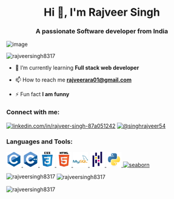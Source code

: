 <h1 align="center">Hi 👋, I'm Rajveer Singh</h1>
<h3 align="center">A passionate Software developer from India</h3>

![image](https://user-images.githubusercontent.com/111950194/216824073-87c829f0-135a-477c-a3b1-8c812db56f9c.png)
 

<p align="left"> <img src="https://komarev.com/ghpvc/?username=rajveersingh8317&label=Profile%20views&color=0e75b6&style=flat" alt="rajveersingh8317" /> </p>

- 🌱 I’m currently learning **Full stack web developer**

- 📫 How to reach me **rajveerara01@gmail.com**

- ⚡ Fun fact **I am funny**

<h3 align="left">Connect with me:</h3>
<p align="left">
<a href="https://linkedin.com/in/linkedin.com/in/rajveer-singh-87a051242" target="blank"><img align="center" src="https://raw.githubusercontent.com/rahuldkjain/github-profile-readme-generator/master/src/images/icons/Social/linked-in-alt.svg" alt="linkedin.com/in/rajveer-singh-87a051242" height="30" width="40" /></a>
<a href="https://instagram.com/@singhrajveer54" target="blank"><img align="center" src="https://raw.githubusercontent.com/rahuldkjain/github-profile-readme-generator/master/src/images/icons/Social/instagram.svg" alt="@singhrajveer54" height="30" width="40" /></a>
</p>

<h3 align="left">Languages and Tools:</h3>
<p align="left"> <a href="https://www.cprogramming.com/" target="_blank" rel="noreferrer"> <img src="https://raw.githubusercontent.com/devicons/devicon/master/icons/c/c-original.svg" alt="c" width="40" height="40"/> </a> <a href="https://www.w3schools.com/cpp/" target="_blank" rel="noreferrer"> <img src="https://raw.githubusercontent.com/devicons/devicon/master/icons/cplusplus/cplusplus-original.svg" alt="cplusplus" width="40" height="40"/> </a> <a href="https://www.w3schools.com/css/" target="_blank" rel="noreferrer"> <img src="https://raw.githubusercontent.com/devicons/devicon/master/icons/css3/css3-original-wordmark.svg" alt="css3" width="40" height="40"/> </a> <a href="https://www.w3.org/html/" target="_blank" rel="noreferrer"> <img src="https://raw.githubusercontent.com/devicons/devicon/master/icons/html5/html5-original-wordmark.svg" alt="html5" width="40" height="40"/> </a> <a href="https://www.mysql.com/" target="_blank" rel="noreferrer"> <img src="https://raw.githubusercontent.com/devicons/devicon/master/icons/mysql/mysql-original-wordmark.svg" alt="mysql" width="40" height="40"/> </a> <a href="https://pandas.pydata.org/" target="_blank" rel="noreferrer"> <img src="https://raw.githubusercontent.com/devicons/devicon/2ae2a900d2f041da66e950e4d48052658d850630/icons/pandas/pandas-original.svg" alt="pandas" width="40" height="40"/> </a> <a href="https://www.python.org" target="_blank" rel="noreferrer"> <img src="https://raw.githubusercontent.com/devicons/devicon/master/icons/python/python-original.svg" alt="python" width="40" height="40"/> </a> <a href="https://seaborn.pydata.org/" target="_blank" rel="noreferrer"> <img src="https://seaborn.pydata.org/_images/logo-mark-lightbg.svg" alt="seaborn" width="40" height="40"/> </a> </p>

<p><img align="left" src="https://github-readme-stats.vercel.app/api/top-langs?username=rajveersingh8317&show_icons=true&locale=en&layout=compact" alt="rajveersingh8317" /></p>

<p>&nbsp;<img align="center" src="https://github-readme-stats.vercel.app/api?username=rajveersingh8317&show_icons=true&locale=en" alt="rajveersingh8317" /></p>

<p><img align="center" src="https://github-readme-streak-stats.herokuapp.com/?user=rajveersingh8317&" alt="rajveersingh8317" /></p> 



